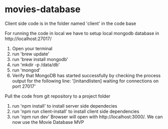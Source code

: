 # movies-database

Client side code is in the folder named 'client' in the code base

For running the code in local we have to setup local mongodb database in http://localhost:27017/
1. Open your terminal
2. run 'brew update'
3. run 'brew install mongodb'
4. run 'mkdir -p /data/db'
5. run 'mongod'
6. Verify that MongoDB has started successfully by checking the process output for the following line: '[initandlisten] waiting for connections on port 27017'

Pull the code from git repository to a project folder
1. run 'npm install' to install server side dependecies
2. run 'npm run client-install' to install client side dependencies
3. run 'npm run dev'
Browser will open with http://localhost:3000/. 
We can now use the Movie Database MVP
